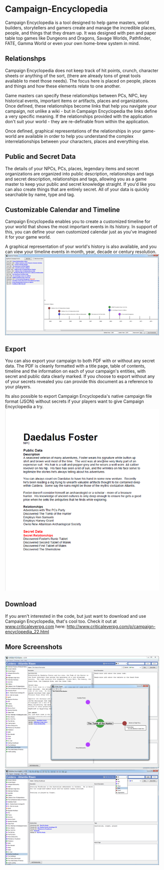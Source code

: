 # Campaign-Encyclopedia
Campaign Encyclopedia is a tool designed to help game masters, world builders, storytellers and gamers create and manage the incredible places, people, and things that they dream up.  It was designed with pen and paper table top games like Dungeons and Dragons, Savage Worlds, Pathfinder, FATE, Gamma World or even your own home-brew system in mind.

## Relationshps
Campaign Encyclopedia does not keep track of hit points, crunch, character sheets or anything of the sort, (there are already tons of great tools available to meet those needs).  The focus here is placed on people, places and things and how these elements relate to one another.

Game masters can specify these relationships between PCs, NPC, key historical events, important items or artifacts, places and organizations.  Once defined, these relationships become links that help you navigate your campaign, not unlike a wiki - but in Campaign Encyclopedia the links define a very specific meaning.  If the relationships provided with the application don't suit your world - they are re-definable from within the application.

Once defined, graphical representations of the relationships in your game-world are available in order to help you understand the complex interrelationships between your characters, places and everything else.

## Public and Secret Data
The details of your NPCs, PCs, places, legendary items and secret organizations are organized into public description, relationships and tags and secret description, relationships and tags, allowing you as a game master to keep your public and secret knowledge straight.  If you'd like you can also create things that are entirely secret.  All of your data is quickly searchable by name, type and tag.

## Customizable Calendar and Timeline
Campaign Encyclopedia enables you to create a customized timeline for your world that shows the most important events in its history.  In support of this, you can define your own customized calendar just as you've imagined it for your game world.

A graphical representation of your world's history is also available, and you can view your timeline events in month, year, decade or century resolution.
![timeline](/screenshot-timeline.png)

## Export
You can also export your campaign to both PDF with or without any secret data.  The PDF is cleanly formatted with a title page, table of contents, timeline and the information on each of your campaign's entities, with secret and public data clearly marked.  If you choose to export without any of your secrets revealed you can provide this document as a reference to your players.

Its also possible to export Campaign Encyclopedia's native campaign file format (JSON) without secrets if your players want to give Campaign Encyclopedia a try.
![export](/screenshot-pdf.png)

## Download
If you aren't interested in the code, but just want to download and use Campaign Encyclopedia, that's cool too.  Check it out at www.criticaleyerpg.com here:  http://www.criticaleyerpg.com/p/campaign-encyclopedia_22.html

## More Screenshots
![orbital-viewer](/screenshot.png)
![orbital-viewer](/screenshot2.png)
